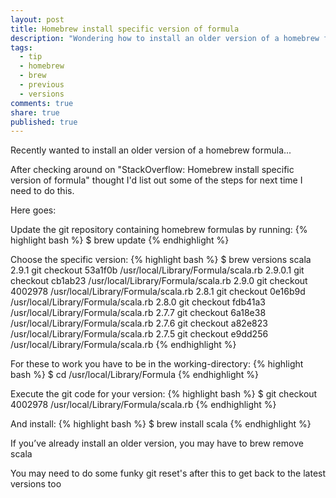 ```yaml
---
layout: post
title: Homebrew install specific version of formula
description: "Wondering how to install an older version of a homebrew formula"
tags: 
  - tip
  - homebrew
  - brew
  - previous
  - versions
comments: true
share: true
published: true
---
```


Recently wanted to install an older version of a homebrew formula...

After checking around on "StackOverflow: Homebrew install specific version of formula" thought I'd list out some of the steps for next time I need to do this.

Here goes:

Update the git repository containing homebrew formulas by running:
{% highlight bash %}
$ brew update
{% endhighlight %}	

Choose the specific version:
{% highlight bash %}
$ brew versions scala
2.9.1    git checkout 53a1f0b /usr/local/Library/Formula/scala.rb
2.9.0.1  git checkout cb1ab23 /usr/local/Library/Formula/scala.rb
2.9.0    git checkout 4002978 /usr/local/Library/Formula/scala.rb
2.8.1    git checkout 0e16b9d /usr/local/Library/Formula/scala.rb
2.8.0    git checkout fdb41a3 /usr/local/Library/Formula/scala.rb
2.7.7    git checkout 6a18e38 /usr/local/Library/Formula/scala.rb
2.7.6    git checkout a82e823 /usr/local/Library/Formula/scala.rb
2.7.5    git checkout e9dd256 /usr/local/Library/Formula/scala.rb
{% endhighlight %}	

For these to work you have to be in the working-directory:
{% highlight bash %}
$ cd /usr/local/Library/Formula
{% endhighlight %}	

Execute the git code for your version:
{% highlight bash %}
$ git checkout 4002978 /usr/local/Library/Formula/scala.rb
{% endhighlight %}	

And install:
{% highlight bash %}
$ brew install scala
{% endhighlight %}	

If you’ve already install an older version, you may have to brew remove scala

You may need to do some funky git reset's after this to get back to the latest versions too